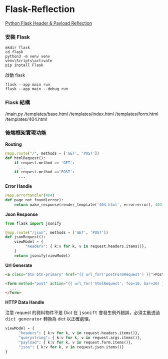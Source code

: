 # Flask-Reflection

[Python Flask Header & Payload Reflection](https://sdwh.dev/posts/2022/11/Python-Flask-Header-Payload-Reflection/)

### 安裝 Flask

```batch
mkdir flask
cd flask
python3 -m venv venv
venv\Scripts\activate
pip install Flask
```

啟動 flask

```batch
flask --app main run
flask --app main --debug run
```

### Flask 結構

/main.py
/templates/base.html
/templates/index.html
/templates/form.html
/templates/404.html

### 後端框架實現功能

**Routing**

```python
@app.route("/", methods = ['GET', 'POST'])
def htmlRequest():
    if request.method == 'GET':
      ...
    if request.method =='POST':
      ...
```

**Error Handle**

```python
@app.errorhandler(404)
def page_not_found(error):
    return make_response(render_template('404.html', error=error), 404)
```

**Json Response**

```python
from flask import jsonify

@app.route("/json", methods = ['GET', 'POST'])
def jsonRequest():
    viewModel = {
         "headers": { k:v for k, v in request.headers.items()},
    }
    return jsonify(viewModel)
```

**Url Generate**

```html
<a class="btn btn-primary" href="{{ url_for('postFormRequest') }}">Post Form</a>

<form method="post" action="{{ url_for('htmlRequest', foo=10, bar=30) }}">
  ...
</form>
```

**HTTP Data Handle**

注意 request 的資料物件不是 Dict 在 <kbd>jsonift</kbd> 會發生例外錯誤，必須主動透過 <kbd>dict generator</kbd> 轉換為 dict 以正確處理。

```python
viewModel = {
      "headers": { k:v for k, v in request.headers.items()},
      "querystring": { k:v for k, v in request.args.items()},
      "payload": { k:v for k, v in request.form.items()},
      "json": { k:v for k, v in request.json.items()}
}
```
